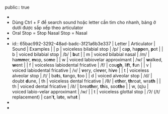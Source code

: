 public:: true

-
- Dùng Ctrl + F để search sound hoặc letter cần tìm cho nhanh, bảng ở dưới được sắp xếp theo articulator
- Oral Stop = Stop
  Nasal Stop = Nasal
-
- id:: 65bac992-3292-48ad-badc-3f21a6b3e337
  | Letter | Articulator | Sound | Examples |
  | p | voiceless bilabial stop | /p/ |  ca**p**, ha**pp**en, **p**ot |
  | b | voiced bilabial stop | /b/ | **b**ut |
  | m | voiced bilabial nasal | /m/ | ha**mm**er, **m**op, so**m**e |
  | w | voiced labiovelar approximant | /w/ | **w**alked, **w**ent |
  | f | voiceless labiodental fricative | /f/ | cou**gh**, li**f**t, **f**un |
  | v | voiced labiodental fricative | /v/ | **v**ery, cle**v**er, hi**v**e |
  | t | voiceless alveolar stop | /t/ | ba**t**s, **t**ango, **t**oo |
  | d | voiced alveolar stop | /d/ | doubt **d**une, 
  | th |  voiceless dental fricative | /θ/ | e**th**er, **th**roat, wra**th** |
  | th | voiced dental fricative | /ð/ | brea**th**er, **th**is, soo**th**e |
  | w, (q)u | voiced labio-velar approximant | /w/ | 
  | t | voiceless glottal stop | /ʔ/ (/t/ replacement) | can'**t**, la**t**e, wha**t** |
-
-